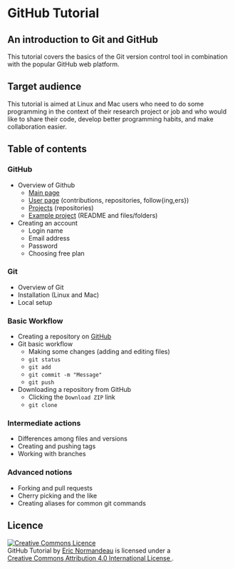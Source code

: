 # GitHub Tutorial

## An introduction to Git and GitHub
This tutorial covers the basics of the Git version control tool in combination
with the popular GitHub web platform.

## Target audience
This tutorial is aimed at Linux and Mac users who need to do some programming
in the context of their research project or job and who would like to share
their code, develop better programming habits, and make collaboration easier.

## Table of contents
### GitHub
- Overview of Github
  - [Main page](https://github.com)
  - [User page](https://github.com/enormandeau) (contributions, repositories, follow{ing,ers})
  - [Projects](https://github.com/enormandeau?tab=repositories) (repositories)
  - [Example project](https://github.com/enormandeau/meditation_timer) (README and files/folders)
- Creating an account
  - Login name
  - Email address
  - Password
  - Choosing free plan

### Git
- Overview of Git
- Installation (Linux and Mac)
- Local setup

### Basic Workflow
- Creating a repository on [GitHub](https://github.com)
- Git basic workflow
  - Making some changes (adding and editing files)
  - `git status`
  - `git add`
  - `git commit -m "Message"`
  - `git push`
- Downloading a repository from GitHub
  - Clicking the `Download ZIP` link
  - `git clone`

### Intermediate actions
- Differences among files and versions
- Creating and pushing tags
- Working with branches

### Advanced notions
- Forking and pull requests
- Cherry picking and the like
- Creating aliases for common git commands

## Licence

<a rel="license" href="http://creativecommons.org/licenses/by/4.0/"><img
  alt="Creative Commons Licence" style="border-width:0"
  src="https://i.creativecommons.org/l/by/4.0/88x31.png" /></a><br/><span
  xmlns:dct="http://purl.org/dc/terms/" href="http://purl.org/dc/dcmitype/Text"
  property="dct:title" rel="dct:type">GitHub Tutorial</span> by <a
  xmlns:cc="http://creativecommons.org/ns#"
  href="https://github.com/enormandeau/github_tutorial"
  property="cc:attributionName" rel="cc:attributionURL">Eric Normandeau</a> is
  licensed under a <br/><a rel="license"
  href="http://creativecommons.org/licenses/by/4.0/">Creative Commons Attribution
  4.0 International License
  </a>.

